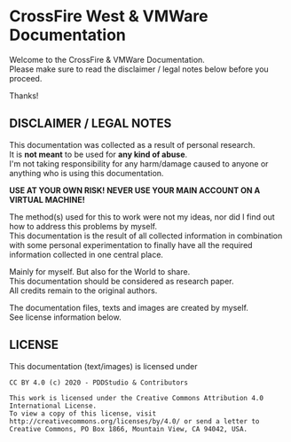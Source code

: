 # CrossFire West & VMWare Documentation

Welcome to the CrossFire & VMWare Documentation.  
Please make sure to read the disclaimer / legal notes below before you proceed.  

Thanks!

## DISCLAIMER / LEGAL NOTES

This documentation was collected as a result of personal research.  
It is **not meant** to be used for **any kind of abuse**.  
I'm not taking responsibility for any harm/damage caused to anyone or anything who is using this documentation.  

**USE AT YOUR OWN RISK! NEVER USE YOUR MAIN ACCOUNT ON A VIRTUAL MACHINE!**

The method(s) used for this to work were not my ideas, nor did I find out how to address this problems by myself.  
This documentation is the result of all collected information in combination with some personal experimentation to finally have all the required information collected in one central place.  

Mainly for myself. But also for the World to share.  
This documentation should be considered as research paper.  
All credits remain to the original authors.  

The documentation files, texts and images are created by myself.  
See license information below.

## LICENSE

This documentation (text/images) is licensed under

```
CC BY 4.0 (c) 2020 - PDDStudio & Contributors

This work is licensed under the Creative Commons Attribution 4.0 International License.  
To view a copy of this license, visit http://creativecommons.org/licenses/by/4.0/ or send a letter to Creative Commons, PO Box 1866, Mountain View, CA 94042, USA.
```